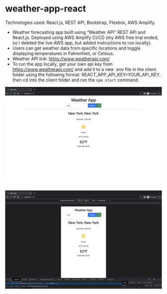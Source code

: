 # weather-app-react

Technologies used: React.js, REST API, Bootstrap, Flexbox, AWS Amplify.

- Weather forecasting app built using “Weather API” REST API and React.js. Deployed using AWS Amplify CI/CD (my AWS free trial ended, so I deleted the live AWS app, but added instructions to run locally).
- Users can get weather data from specific locations and toggle displaying temperatures in Fahrenheit, or Celsius.
- Weather API link: https://www.weatherapi.com/
- To run the app locally, get your own api key from https://www.weatherapi.com/ and add it to a new .env file in the client folder using the following format: REACT_APP_API_KEY=YOUR_API_KEY, then cd into the client folder and run the `npm start` command.

![alt text](https://github.com/piercef256/REST-API-React-Weather-App/blob/main/fullscreen.png?raw=true)

![alt text](https://github.com/piercef256/REST-API-React-Weather-App/blob/main/mobile.png?raw=true)
